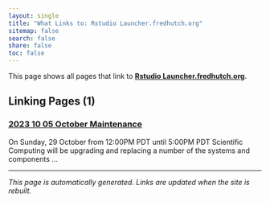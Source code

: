 ```yaml
---
layout: single
title: "What Links to: Rstudio Launcher.fredhutch.org"
sitemap: false
search: false
share: false
toc: false
---
```


This page shows all pages that link to **[Rstudio Launcher.fredhutch.org](/rstudio-launcher.fredhutch.org/)**.

## Linking Pages (1)

### [2023 10 05 October Maintenance](/scicompannounce/2023-10-05-october-maintenance/)

On Sunday, 29 October from 12:00PM PDT until 5:00PM PDT Scientific Computing will be upgrading and replacing a number of the systems and components ...

---


*This page is automatically generated. Links are updated when the site is rebuilt.*
